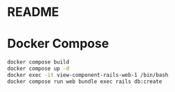 # README

# Docker Compose
```bash
docker compose build
docker compose up -d
docker exec -it view-component-rails-web-1 /bin/bash
docker compose run web bundle exec rails db:create
```

